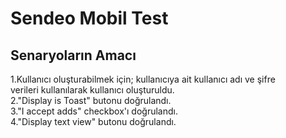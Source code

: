 # Sendeo Mobil Test
## Senaryoların Amacı
1.Kullanıcı oluşturabilmek için; kullanıcıya ait kullanıcı adı ve şifre  
verileri kullanılarak kullanıcı oluşturuldu.<br/>
2."Display is Toast" butonu doğrulandı.<br/>
3."I accept adds" checkbox'ı doğrulandı.<br/>
4."Display text view" butonu doğrulandı.
